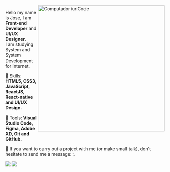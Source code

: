 <img src="https://png.pngtree.com/element_our/20200609/ourmid/pngtree-programming-structure-image_2230269.jpg" min-width="400px" max-width="400px" width="400px" align="right" alt="Computador iuriCode">

<p align="left"> 
  Hello my name is Jose, I am <strong>Front-end Developer</strong> and <strong>UI/UX Designer</strong>.<br>
  I am studying System and System Development for Internet.
</p>

<p align="left">
  🦄 Skills: <strong>HTML5, CSS3, JavaScript, ReactJS, React-native and UI/UX Design.</strong>
</p>

<p align="left">
  💼 Tools: <strong>Visual Studio Code, Figma, Adobe XD, Git and GitHub.</strong>
</p>

<p align="left">
  💌 If you want to carry out a project with me (or make small talk), don't hesitate to send me a message: ⤵️
</p>

<p align="left">
  
  <a href="https://www.linkedin.com/in/josemartinsmelo/" alt="Linkedin">
  <img src="https://img.shields.io/badge/-Linkedin-0e76a8?style=for-the-badge&logo=Linkedin&logoColor=white&link=https://www.linkedin.com/in/josemartinsmelo" /></a>

  <a href="https://www.facebook.com/profile.php?id=100008975144321" alt="Facebook">
  <img src="https://img.shields.io/badge/-Facebook-3b5998?style=for-the-badge&logo=facebook&logoColor=white&link=https://www.facebook.com/josephmartins/"/></a>
</p>  
